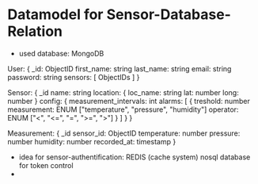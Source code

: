 # Datamodel for Sensor-Database-Relation

* used database: MongoDB

User:
{
    _id: ObjectID
    first_name: string
    last_name: string
    email: string
    password: string
    sensors: [
        ObjectIDs
    ]
}


Sensor:
{
    _id
    name: string
    location: {
        loc_name: string
        lat: number
        long: number
    }
    config: {
        measurement_intervals: int
        alarms: [
            {
                treshold: number
                measurement: ENUM ["temperature", "pressure", "humidity"]
                operator: ENUM ["<", "<=", "=", ">=", ">"]
            }
        ]
    }
}


Measurement:
{
    _id
    sensor_id: ObjectID
    temperature: number
    pressure: number
    humidity: number
    recorded_at: timestamp
}


* idea for sensor-authentification: REDIS (cache system) nosql database for token control
* 